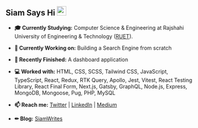 ## Siam Says Hi <img src="https://media.giphy.com/media/hvRJCLFzcasrR4ia7z/giphy.gif" width="25px" height="25px">

- **🎓 Currently Studying:** Computer Science & Engineering at Rajshahi University of Engineering & Technology ([RUET](https://www.ruet.ac.bd/)).
- **🔭 Currently Working on:** Building a Search Engine from scratch
- **🏁 Recently Finished:** A dashboard application
- **💻 Worked with:** HTML, CSS, SCSS, Tailwind CSS, JavaScript, TypeScript, React, Redux, RTK Query, Apollo, Jest, Vitest, React Testing Library, React Final Form, Next.js, Gatsby, GraphQL, Node.js, Express, MongoDB, Mongoose, Pug, PHP, MySQL
  
- **📫 Reach me:** [Twitter](https://twitter.com/NaimulIslamSiam) | [LinkedIn](https://www.linkedin.com/in/naimulislamsiam/) | [Medium](https://medium.com/@NaimulIslamSiam)
- **✏ Blog:** [SiamWrites](https://siamwrites.netlify.app/)
